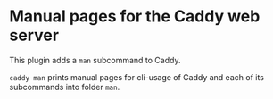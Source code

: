 # Manual pages for the Caddy web server

This plugin adds a `man` subcommand to Caddy.

`caddy man` prints manual pages for cli-usage of Caddy and each of its subcommands into folder `man`.

